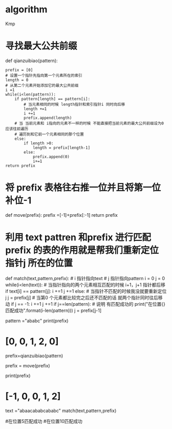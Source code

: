 # algorithm
Kmp
# 寻找最大公共前缀
def qianzuibiao(pattern):
    
    prefix = [0]
    # 设置一个指针先指向第一个元素所在的索引
    length = 0
    # 从第二个元素开始添加它的最大公共前缀
    i =1
    while(i<len(pattern)):
        if pattern[length] == pattern[i]:
            # 当元素相同的时候 length指针和索引指针i 同时向后移
            length +=1
            i +=1
            prefix.append(length)
        # 当 当前元素和 i指向的元素不一样的时候 不能直接把当前元素的最大公共前缀设为0 应该往前遍历
        # 遍历到和它前一个元素相同的那个位置
        else:
            if length >0:
                length = prefix[length-1]
            else:
                prefix.append(0)
                i+=1
    return prefix
# 将 prefix 表格往右推一位并且将第一位补位-1
def move(prefix):
    prefix =[-1]+prefix[:-1]
    return prefix

# 利用 text pattren 和prefix 进行匹配 prefix 的表的作用就是帮我们重新定位指针j 所在的位置
def match(text,pattern,prefix):
    # i 指针指向text
    # j 指针指向pattern
    i = 0
    j = 0
    while(i<len(text)):
        # 当指针指向的两个元素相互匹配的时候 i+1，j+1 指针都后移
        if text[i] == pattern[j]:
            i +=1
            j +=1
        else:
            # 当指针不匹配的时候我没就要重新定位j
            j = prefix[j]
            # 当第0 个元素都比较完之后还不匹配的话 就两个指针同时往后移动
            if j == -1:
                i +=1
                j +=1
        if j==len(pattern):
            # 说明 有匹配成功的
            print("在位置{}匹配成功".format(i-len(pattern)))
            j = prefix[j-1]

pattern ="ababc"
print(prefix)
# [0, 0, 1, 2, 0]
prefix=qianzuibiao(pattern)

prefix = move(prefix)

print(prefix)
# [-1, 0, 0, 1, 2]

text ="abaacababcababc"
match(text,pattern,prefix)

#在位置5匹配成功
#在位置10匹配成功
